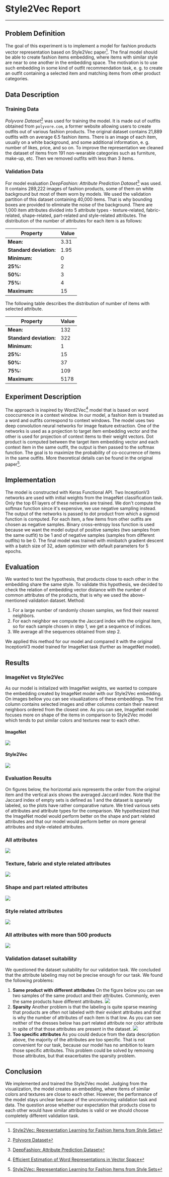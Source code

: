 # Style2Vec Report

---

## Problem Definition
The goal of this experiment is to implement a model for fashion products vector representation based on Style2Vec paper[^1]. The final model should be able to create fashion items embedding, where items with similar style are near to one another in the embedding space. The motivation is to use such embedding in some kind of outfit recommendation task, e. g. to create an outfit containing a selected item and matching items from other product categories.

## Data Description
### Training Data
_Polyvore Dataset_[^2] was used for training the model. It is made out of outfits obtained from `polyvore.com`, a former website allowing users to create outfits out of various fashion products. The original dataset contains 21,889 outfits with on average 6.5 fashion items. There is an image of each item, usually on a white background, and some additional information, e. g. number of likes, price, and so on. To improve the representation we cleaned the dataset of items from 191 non-wearable categories such as furniture, make-up, etc. Then we removed outfits with less than 3 items.


### Validation Data
For model evaluation _DeepFashion: Attribute Prediction Dataset_[^3] was used. It contains 289,222 images of fashion products, some of them on white background but most of them worn by models. We used the validation partition of this dataset containing 40,000 items. That is why bounding boxes are provided to eliminate the noise of the background. There are 1,000 item attributes divided into 5 attribute types - texture-related, fabric-related, shape-related, part-related and style-related attributes. The distribution of the number of attributes for each item is as follows:

|Property|Value|
|--|--|
|__Mean:__   |  3.31|
|__Standard deviation:__ | 1.95|
|__Minimum:__ | 0|
|__25%:__ | 2|
|__50%:__ | 3|
|__75%:__ |4|
|__Maximum:__ | 15|

The following table describes the distribution of number of items with selected attribute.

|Property|Value|
|--|--|
|__Mean:__   |  132|
|__Standard deviation:__ | 322|
|__Minimum:__ | 1|
|__25%:__ | 15|
|__50%:__ | 37|
|__75%:__ |109|
|__Maximum:__ | 5178|


## Experiment Description
The approach is inspired by Word2Vec[^4] model that is based on word cooccurrence in a context window. In our model, a fashion item is treated as a word and outfits correspond to context windows. The model uses two deep convolution neural networks for image feature extraction. One of the networks is used as a projection to target item embedding vector and the other is used for projection of context items to their weight vectors. Dot product is computed between the target item embedding vector and each context item in the same outfit, the output is then passed to the softmax function. The goal is to maximize the probability of co-occurrence of items in the same outfits. More theoretical details can be found in the original paper[^1].


## Implementation
The model is constructed with Keras Functional API. Two InceptionV3 networks are used with initial weights from the ImageNet classification task. Only the top 61 layers of these networks are trained. We don't compute the softmax function since it's expensive, we use negative sampling instead. The output of the networks is passed to dot product from which a sigmoid function is computed. For each item, a few items from other outfits are chosen as negative samples. Binary cross-entropy loss function is used because we want the model output of positive samples (two samples from the same outfit) to be 1 and of negative samples (samples from different outfits) to be 0. The final model was trained with minibatch gradient descent with a batch size of 32, adam optimizer with default parameters for 5 epochs.

## Evaluation
We wanted to test the hypothesis, that products close to each other in the embedding share the same style. To validate this hypothesis, we decided to check the relation of embedding vector distance with the number of common attributes of the products, that is why we used the above-mentioned validation dataset.
Method:
1. For a large number of randomly chosen samples, we find their nearest neighbors.
2. For each neighbor we compute the Jaccard index with the original item, so for each sample chosen in step 1, we get a sequence of indices.
3. We average all the sequences obtained from step 2.

We applied this method for our model and compared it with the original InceptionV3 model trained for ImageNet task (further as ImagetNet model). 

## Results

### ImageNet vs Style2Vec 
As our model is initialized with ImageNet weights, we wanted to compare the embedding created by ImageNet model with our Style2Vec embedding. On images bellow you can see visualizations of these embeddings. The first column contains selected images and other columns contain their nearest neighbors ordered from the closest one.
As you can see, ImageNet model focuses more on shape of the items in comparison to Style2Vec model which tends to put similar colors and textures near to each other.

#### ImageNet
![](figures/nnimagenet.png)
#### Style2Vec
![](figures/nnstyle2vec.png)


### Evaluation Results

On figures below, the horizontal axis represents the order from the original item and the vertical axis shows the averaged Jaccard index. Note that the Jaccard index of empty sets is defined as 1 and the dataset is sparsely labeled, so the plots have rather comparative nature. We tried various sets of attributes and attribute types for the comparison. We hypothesized that the ImageNet model would perform better on the shape and part related attributes and that our model would perform better on more general attributes and style-related attributes.

### All attributes
![](figures/fig20191007-111245.png)

### Texture, fabric and style related attributes
![](figures/fig20191007-182407.png)
### Shape and part related attributes
![](figures/fig20191007-102348.png)

### Style related attributes
![](figures/fig20191007-180754.png)

### All attributes with more than 500 products
![](figures/fig20191007-175301.png)

### Validation dataset suitability
We questioned the dataset suitability for our validation task. We concluded that the attribute labeling may not be precise enough for our task. We found the following problems:
1. __Same product with different attributes__
On the figure below you can see two samples of the same product and their attributes. Commonly, even the same products have different attributes.
![](figures/same_product.JPG)
2. __Sparsity__
Another problem is that the labeling is quite sparse meaning that products are often not labeled with their evident attributes and that is why the number of attributes of each item is that low. As you can see neither of the dresses below has part related attribute nor color attribute in spite of that those attributes are present in the dataset. 
![](figures/sparsity.JPG)
3. __Too specific attributes__
As you could deduce from the data description above, the majority of the attributes are too specific. That is not convenient for our task, because our model has no ambition to learn those specific attributes. This problem could be solved by removing those attributes, but that exacerbates the sparsity problem.

## Conclusion
We implemented and trained the Style2Vec model. Judging from the visualization, the model creates an embedding, where items of similar colors and textures are close to each other. However, the performance of the model stays unclear because of the unconvincing validation task and data. The question arose whether our expectation that products close to each other would have similar attributes is valid or we should choose completely different validation task.

[^1]: [Style2Vec: Representation Learning for Fashion Items from Style Sets](https://arxiv.org/abs/1708.04014)
[^2]: [Polyvore Dataset](https://github.com/xthan/polyvore-dataset)
[^3]: [DeepFashion: Attribute Prediction Dataset](http://mmlab.ie.cuhk.edu.hk/projects/DeepFashion/AttributePrediction.html)
[^4]: [Efficient Estimation of Word Representations in Vector Space](https://arxiv.org/abs/1301.3781)
